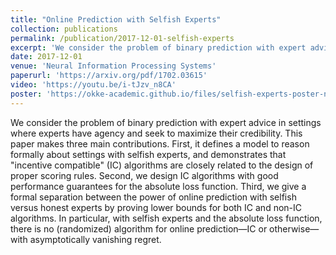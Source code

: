 ```yaml
---
title: "Online Prediction with Selfish Experts"
collection: publications
permalink: /publication/2017-12-01-selfish-experts
excerpt: 'We consider the problem of binary prediction with expert advice in settings where experts have agency and seek to maximize their credibility.'
date: 2017-12-01
venue: 'Neural Information Processing Systems'
paperurl: 'https://arxiv.org/pdf/1702.03615'
video: 'https://youtu.be/i-tJzv_n8CA'
poster: 'https://okke-academic.github.io/files/selfish-experts-poster-neurips.pdf'
---
```



We consider the problem of binary prediction with expert advice in settings where experts have agency and seek to maximize their credibility. This paper makes three main contributions. First, it defines a model to reason formally about settings with selfish experts, and demonstrates that "incentive compatible" (IC) algorithms are closely related to the design of proper scoring rules. Second, we design IC algorithms with good performance guarantees for the absolute loss function. Third, we give a formal separation between the power of online prediction with selfish versus honest experts by proving lower bounds for both IC and non-IC algorithms. In particular, with selfish experts and the absolute loss function, there is no (randomized) algorithm for online prediction—IC or otherwise—with asymptotically vanishing regret.
